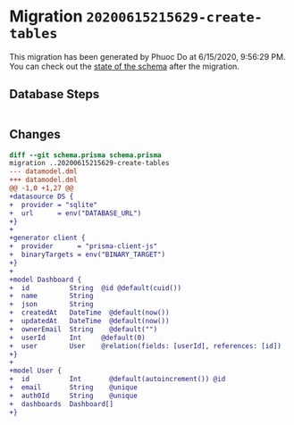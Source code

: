# Migration `20200615215629-create-tables`

This migration has been generated by Phuoc Do at 6/15/2020, 9:56:29 PM.
You can check out the [state of the schema](./schema.prisma) after the migration.

## Database Steps

```sql

```

## Changes

```diff
diff --git schema.prisma schema.prisma
migration ..20200615215629-create-tables
--- datamodel.dml
+++ datamodel.dml
@@ -1,0 +1,27 @@
+datasource DS {
+  provider = "sqlite"
+  url      = env("DATABASE_URL")
+}
+
+generator client {
+  provider      = "prisma-client-js"
+  binaryTargets = env("BINARY_TARGET")
+}
+
+model Dashboard {
+  id          String  @id @default(cuid())
+  name        String
+  json        String
+  createdAt   DateTime  @default(now())
+  updatedAt   DateTime  @default(now())
+  ownerEmail  String    @default("")
+  userId      Int     @default(0)
+  user        User    @relation(fields: [userId], references: [id])
+}
+
+model User {
+  id          Int       @default(autoincrement()) @id
+  email       String    @unique
+  auth0Id     String    @unique
+  dashboards  Dashboard[]
+}
```


